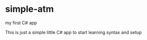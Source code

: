 # simple-atm
my first C# app

This is just a simple little C# app to start learning syntax and setup
